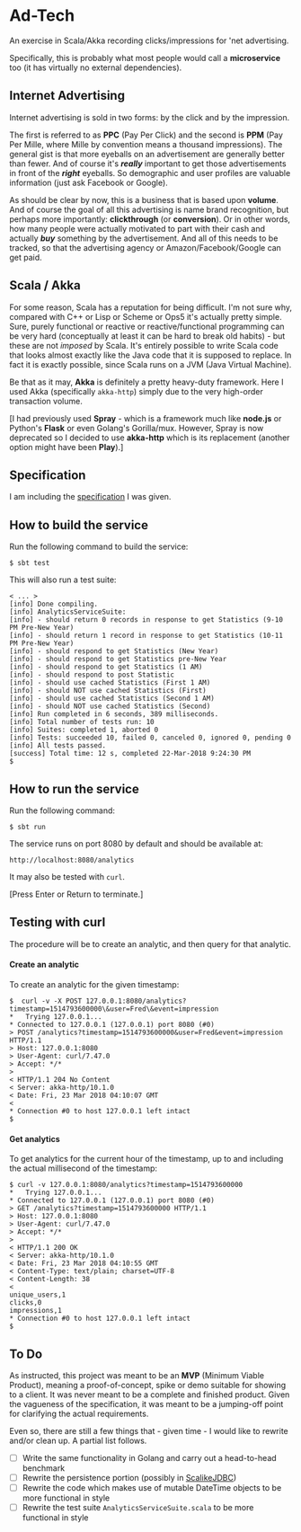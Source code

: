 # Ad-Tech

An exercise in Scala/Akka recording clicks/impressions for 'net advertising.

Specifically, this is probably what most people would call a __microservice__
too (it has virtually no external dependencies).

## Internet Advertising

Internet advertising is sold in two forms: by the click and by the impression.

The first is referred to as __PPC__ (Pay Per Click) and the second is __PPM__
(Pay Per Mille, where Mille by convention means a thousand impressions).
The general gist is that more eyeballs on an advertisement are generally
better than fewer. And of course it's ___really___ important to get those
advertisements in front of the ___right___ eyeballs. So demographic and
user profiles are valuable information (just ask Facebook or Google).

As should be clear by now, this is a business that is based upon __volume__.
And of course the goal of all this advertising is name brand recognition,
but perhaps more importantly: __clickthrough__ (or __conversion__). Or
in other words, how many people were actually motivated to part with their
cash and actually ___buy___ something by the advertisement. And all of this
needs to be tracked, so that the advertising agency or Amazon/Facebook/Google
can get paid.

## Scala / Akka

For some reason, Scala has a reputation for being difficult. I'm not sure why,
compared with C++ or Lisp or Scheme or Ops5 it's actually pretty simple. Sure,
purely functional or reactive or reactive/functional programming can be very
hard (conceptually at least it can be hard to break old habits) - but these
are not _imposed_ by Scala. It's entirely possible to write Scala code that
looks almost exactly like the Java code that it is supposed to replace.
In fact it is exactly possible, since Scala runs on a JVM (Java Virtual
Machine).

Be that as it may, __Akka__ is definitely a pretty heavy-duty framework.
Here I used Akka (specifically `akka-http`) simply due to the very high-order
transaction volume.

[I had previously used __Spray__ - which is a framework much like __node.js__
or Python's __Flask__ or even Golang's Gorilla/mux. However, Spray is now
deprecated so I decided to use __akka-http__ which is its replacement (another
option might have been __Play__).]

## Specification

I am including the [specification](./INSTRUCTIONS.md) I was given.

## How to build the service

Run the following command to build the service:

    $ sbt test

This will also run a test suite:

    < ... >
    [info] Done compiling.
    [info] AnalyticsServiceSuite:
    [info] - should return 0 records in response to get Statistics (9-10 PM Pre-New Year)
    [info] - should return 1 record in response to get Statistics (10-11 PM Pre-New Year)
    [info] - should respond to get Statistics (New Year)
    [info] - should respond to get Statistics pre-New Year
    [info] - should respond to get Statistics (1 AM)
    [info] - should respond to post Statistic
    [info] - should use cached Statistics (First 1 AM)
    [info] - should NOT use cached Statistics (First)
    [info] - should use cached Statistics (Second 1 AM)
    [info] - should NOT use cached Statistics (Second)
    [info] Run completed in 6 seconds, 389 milliseconds.
    [info] Total number of tests run: 10
    [info] Suites: completed 1, aborted 0
    [info] Tests: succeeded 10, failed 0, canceled 0, ignored 0, pending 0
    [info] All tests passed.
    [success] Total time: 12 s, completed 22-Mar-2018 9:24:30 PM
    $

## How to run the service

Run the following command:

    $ sbt run

The service runs on port 8080 by default and should be available at:

    http://localhost:8080/analytics

It may also be tested with `curl`.

[Press Enter or Return to terminate.]

## Testing with curl

The procedure will be to create an analytic, and then query for that analytic.

#### Create an analytic

To create an analytic for the given timestamp:

    $  curl -v -X POST 127.0.0.1:8080/analytics?timestamp=1514793600000\&user=Fred\&event=impression
    *   Trying 127.0.0.1...
    * Connected to 127.0.0.1 (127.0.0.1) port 8080 (#0)
    > POST /analytics?timestamp=1514793600000&user=Fred&event=impression HTTP/1.1
    > Host: 127.0.0.1:8080
    > User-Agent: curl/7.47.0
    > Accept: */*
    > 
    < HTTP/1.1 204 No Content
    < Server: akka-http/10.1.0
    < Date: Fri, 23 Mar 2018 04:10:07 GMT
    < 
    * Connection #0 to host 127.0.0.1 left intact
    $

#### Get analytics

To get analytics for the current hour of the timestamp, up
to and including the actual millisecond of the timestamp:

    $ curl -v 127.0.0.1:8080/analytics?timestamp=1514793600000
    *   Trying 127.0.0.1...
    * Connected to 127.0.0.1 (127.0.0.1) port 8080 (#0)
    > GET /analytics?timestamp=1514793600000 HTTP/1.1
    > Host: 127.0.0.1:8080
    > User-Agent: curl/7.47.0
    > Accept: */*
    > 
    < HTTP/1.1 200 OK
    < Server: akka-http/10.1.0
    < Date: Fri, 23 Mar 2018 04:10:55 GMT
    < Content-Type: text/plain; charset=UTF-8
    < Content-Length: 38
    < 
    unique_users,1
    clicks,0
    impressions,1
    * Connection #0 to host 127.0.0.1 left intact
    $

## To Do

As instructed, this project was meant to be an __MVP__ (Minimum Viable Product), meaning
a proof-of-concept, spike or demo suitable for showing to a client. It was never meant to
be a complete and finished product. Given the vagueness of the specification, it was
meant to be a jumping-off point for clarifying the actual requirements.

Even so, there are still a few things that - given time - I would like to rewrite and/or
clean up. A partial list follows.

- [ ] Write the same functionality in Golang and carry out a head-to-head benchmark
- [ ] Rewrite the persistence portion (possibly in [ScalikeJDBC](http://scalikejdbc.org/))
- [ ] Rewrite the code which makes use of mutable DateTime objects to be more functional in style
- [ ] Rewrite the test suite `AnalyticsServiceSuite.scala` to be more functional in style
